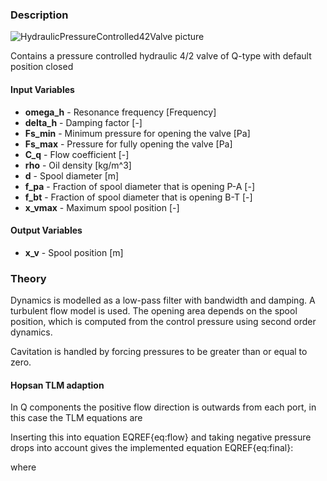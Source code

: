 ### Description
![HydraulicPressureControlled42Valve picture](HydraulicPressureControlled42Valve.svg)

Contains a pressure controlled hydraulic 4/2 valve of Q-type with default position closed

#### Input Variables
* **omega_h** - Resonance frequency [Frequency]
* **delta_h** - Damping factor [-]
* **Fs_min** - Minimum pressure for opening the valve [Pa]
* **Fs_max** - Pressure for fully opening the valve [Pa]
* **C_q** - Flow coefficient [-]
* **rho** - Oil density [kg/m^3]
* **d** - Spool diameter [m]
* **f_pa** - Fraction of spool diameter that is opening P-A  [-]
* **f_bt** - Fraction of spool diameter that is opening B-T [-]
* **x_vmax** - Maximum spool position [-]

#### Output Variables
* **x_v** - Spool position [m]

### Theory
Dynamics is modelled as a low-pass filter with bandwidth and damping. A turbulent flow model is used. The opening area depends on the spool position, which is computed from the control pressure using second order dynamics.

<!---EQUATION q_{p\rightarrow a} = C_q A\sqrt{\dfrac{2}{\rho}\left(p_p-p_a\right)} --->
<!---EQUATION q_{b\rightarrow t} = C_q A\sqrt{\dfrac{2}{\rho}\left(p_b-p_t\right)} --->
<!---EQUATION A=f\dfrac{d^2\pi}{4} x_v ---> 
<!---EQUATION x_{ref} = \begin{cases}\dfrac{p_{c}-F_{s,min}}{F_{s,max}-F_{s,min}}x_{v,max}, & p_c \ge F_{s,min}\\0,&p_c < F_{s,min}\end{cases} --->
<!---EQUATION x_v = \dfrac{x_{ref}}{\left(\dfrac{s^2}{\omega_h^2}+\dfrac{2\delta_h}{\omega_h}s+1\right)} --->
Cavitation is handled by forcing pressures to be greater than or equal to zero.
#### Hopsan TLM adaption
In Q components the positive flow direction is outwards from each port, in this case the TLM equations are
<!---EQUATION p_{p} = c_{p} + q_{p} Z_{cp} --->
<!---EQUATION p_{a} = c_{a} + q_{a} Z_{ca} --->
<!---EQUATION p_{b} = c_{b} + q_{b} Z_{cb} --->
<!---EQUATION p_{t} = c_{t} + q_{t} Z_{ct} --->
<!---EQUATION q_{a} = q_{p\rightarrow a} --->
<!---EQUATION q_{p} = -q_{p\rightarrow a} --->
<!---EQUATION q_{t} = q_{b\rightarrow t} --->
<!---EQUATION q_{b} = -q_{b\rightarrow t} --->
Inserting this into equation EQREF{eq:flow} and taking negative pressure drops into account gives the implemented equation EQREF{eq:final}:

<!---EQUATION LABEL=eq:final q_{p\rightarrow a} = \begin{cases} K_s \left(\sqrt{c_p-c_a+\dfrac{(Z_{cp}+Z_{ca})^2K_s^2}{4}} - K_s\dfrac{Z_{cp}+Z_{ca}}{2}\right), c_p > c_a\\ K_s\left(K_s\dfrac{(Z_{cp}+Z_{ca})}{2} - \sqrt{c_a-c_p+\dfrac{(Z_{cp}+Z_{ca})^2 K_s^2}{4}}\right), c_p \le c_a \end{cases} --->

<!---EQUATION LABEL=eq:final q_{b\rightarrow t} = \begin{cases} K_s \left(\sqrt{c_b-c_t+\dfrac{(Z_{cb}+Z_{ct})^2K_s^2}{4}} - K_s\dfrac{Z_{cb}+Z_{ct}}{2}\right), c_b > c_t\\ K_s\left(K_s\dfrac{(Z_{cb}+Z_{ct})}{2} - \sqrt{c_t-c_b+\dfrac{(Z_{cb}+Z_{ct})^2 K_s^2}{4}}\right), c_b \le c_t \end{cases} --->

where

<!---EQUATION LABEL=eq:Ks K_s = C_q A \sqrt{\dfrac{2}{\rho}} --->
